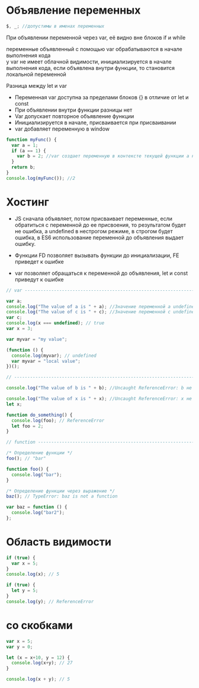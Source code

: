 # Объявление переменных

```js
$, _; //допустимы в именах переменных
```

При объявлении переменной через var, её видно вне блоков if и while

переменные объявленный с помощью var обрабатываются в начале выполнения кода  
у var не имеет облачной видимости, инициализируется в начале выполнения кода, если объявлена внутри функции, то становится локальной переменной

Разница между let и var

- Переменная var доступна за пределами блоков {} в отличие от let и const
- При объявлении внутри функции разницы нет
- Var допускает повторное объявление функции
- Инициализируется в начале, присваивается при присваивании
- var добавляет переменную в window

```js
function myFunc() {
  var a = 1;
  if (a == 1) {
    var b = 2; //var создает переменную в контексте текущей функции а не в контексте текущего scope
  }
  return b;
}
console.log(myFunc()); //2
```

# Хостинг

- JS сначала объявляет, потом присваивает переменные, если обратиться с переменной до ее присвоения, то результатом будет не ошибка, а undefined в нестрогом режиме, в строгом будет ошибка, в ES6 использование переменной до объявления выдает ошибку.

- Функции FD позволяет вызывать функции до инициализации, FE приведет к ошибке
- var позволяет обращаться к переменной до объявления, let и const приведут к ошибке

```js
// var ------------------------------------------------------------------

var a;
console.log("The value of a is " + a); //Значение переменной a undefined
console.log("The value of c is " + c); //Значение переменной c undefined
var c;
console.log(x === undefined); // true
var x = 3;

var myvar = "my value";

(function () {
  console.log(myvar); // undefined
  var myvar = "local value";
})();

// ----------------------------------------------------------------------

console.log("The value of b is " + b); //Uncaught ReferenceError: b не определена

console.log("The value of x is " + x); //Uncaught ReferenceError: x не определена
let x;

function do_something() {
  console.log(foo); // ReferenceError
  let foo = 2;
}

// function -------------------------------------------------------------

/* Определение функции */
foo(); // "bar"

function foo() {
  console.log("bar");
}

/* Определение функции через выражение */
baz(); // TypeError: baz is not a function

var baz = function () {
  console.log("bar2");
};
```

# Область видимости

```js
if (true) {
  var x = 5;
}
console.log(x); // 5

if (true) {
  let y = 5;
}
console.log(y); // ReferenceError
```

# со скобками

```js
var x = 5;
var y = 0;

let (x = x+10, y = 12) {
  console.log(x+y); // 27
}

console.log(x + y); // 5

```
